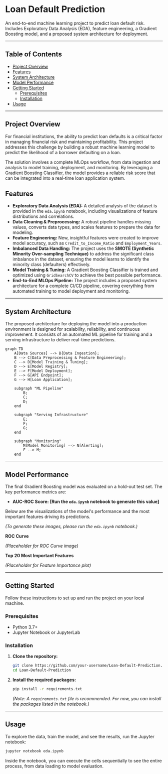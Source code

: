 # Loan Default Prediction

An end-to-end machine learning project to predict loan default risk. Includes Exploratory Data Analysis (EDA), feature engineering, a Gradient Boosting model, and a proposed system architecture for deployment.

---

## Table of Contents

- [Project Overview](#project-overview)
- [Features](#features)
- [System Architecture](#system-architecture)
- [Model Performance](#model-performance)
- [Getting Started](#getting-started)
  - [Prerequisites](#prerequisites)
  - [Installation](#installation)
- [Usage](#usage)

---

## Project Overview

For financial institutions, the ability to predict loan defaults is a critical factor in managing financial risk and maintaining profitability. This project addresses this challenge by building a robust machine learning model to predict the likelihood of a borrower defaulting on a loan.

The solution involves a complete MLOps workflow, from data ingestion and analysis to model training, deployment, and monitoring. By leveraging a Gradient Boosting Classifier, the model provides a reliable risk score that can be integrated into a real-time loan application system.

## Features

*   **Exploratory Data Analysis (EDA):** A detailed analysis of the dataset is provided in the `eda.ipynb` notebook, including visualizations of feature distributions and correlations.
*   **Data Cleaning & Preprocessing:** A robust pipeline handles missing values, converts data types, and scales features to prepare the data for modeling.
*   **Feature Engineering:** New, insightful features were created to improve model accuracy, such as `Credit_to_Income_Ratio` and `Employment_Years`.
*   **Imbalanced Data Handling:** The project uses the **SMOTE (Synthetic Minority Over-sampling Technique)** to address the significant class imbalance in the dataset, ensuring the model learns to identify the minority class (defaulters) effectively.
*   **Model Training & Tuning:** A Gradient Boosting Classifier is trained and optimized using `GridSearchCV` to achieve the best possible performance.
*   **End-to-End MLOps Pipeline:** The project includes a proposed system architecture for a complete CI/CD pipeline, covering everything from automated training to model deployment and monitoring.

---

## System Architecture

The proposed architecture for deploying the model into a production environment is designed for scalability, reliability, and continuous improvement. It consists of an automated ML pipeline for training and a serving infrastructure to deliver real-time predictions.

```mermaid
graph TD
    A[Data Sources] --> B{Data Ingestion};
    B --> C[Data Preprocessing & Feature Engineering];
    C --> D[Model Training & Tuning];
    D --> E[Model Registry];
    E --> F[Model Deployment];
    F --> G[API Endpoint];
    G --> H[Loan Application];

    subgraph "ML Pipeline"
        B;
        C;
        D;
    end

    subgraph "Serving Infrastructure"
        E;
        F;
        G;
    end

    subgraph "Monitoring"
        M[Model Monitoring] --> N[Alerting];
        F --> M;
    end
```

---

## Model Performance

The final Gradient Boosting model was evaluated on a hold-out test set. The key performance metrics are:

*   **AUC-ROC Score:** **[Run the `eda.ipynb` notebook to generate this value]**

Below are the visualizations of the model's performance and the most important features driving its predictions. 

*(To generate these images, please run the `eda.ipynb` notebook.)*

**ROC Curve**

*(Placeholder for ROC Curve image)*

**Top 20 Most Important Features**

*(Placeholder for Feature Importance plot)*

---

## Getting Started

Follow these instructions to set up and run the project on your local machine.

### Prerequisites

*   Python 3.7+
*   Jupyter Notebook or JupyterLab

### Installation

1.  **Clone the repository:**
    ```bash
    git clone https://github.com/your-username/Loan-Default-Prediction.git
    cd Loan-Default-Prediction
    ```

2.  **Install the required packages:**
    ```bash
    pip install -r requirements.txt
    ```
    *(Note: A `requirements.txt` file is recommended. For now, you can install the packages listed in the notebook.)*

---

## Usage

To explore the data, train the model, and see the results, run the Jupyter notebook:

```bash
jupyter notebook eda.ipynb
```

Inside the notebook, you can execute the cells sequentially to see the entire process, from data loading to model evaluation.